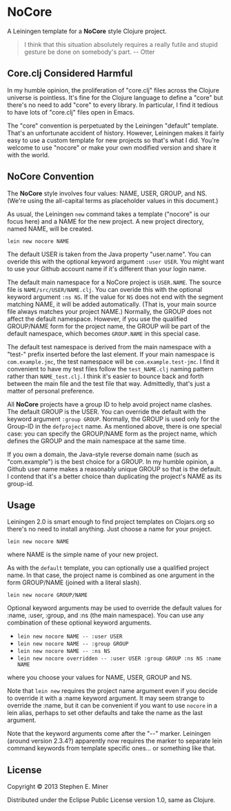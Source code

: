 # NoCore

A Leiningen template for a **NoCore** style Clojure project.  

>  I think that this situation absolutely requires a really futile and stupid gesture be done 
>  on somebody's part.  -- Otter

## Core.clj Considered Harmful

In my humble opinion, the proliferation of "core.clj" files across the Clojure universe is
pointless.  It's fine for the Clojure language to define a "core" but there's no need to add "core"
to every library.  In particular, I find it tedious to have lots of "core.clj" files open in Emacs.

The "core" convention is perpetuated by the Leiningen "default" template.  That's an unfortunate
accident of history.  However, Leiningen makes it fairly easy to use a custom template for new
projects so that's what I did.  You're welcome to use "nocore" or make your own modified version and
share it with the world.

## NoCore Convention

The **NoCore** style involves four values: NAME, USER, GROUP, and NS.  (We're using the all-capital
terms as placeholder values in this document.)

As usual, the Leiningen `new` command takes a template ("nocore" is our focus here) and a NAME for
the new project.  A new project directory, named NAME, will be created.

`lein new nocore NAME`

The default USER is taken from the Java property "user.name".  You can overide this with the
optional keyword argument `:user USER`.  You might want to use your Github account name if it's
different than your login name.

The default main namespace for a NoCore project is `USER.NAME`.  The source file is
`NAME/src/USER/NAME.clj`.  You can overide this with the optional keyword argument `:ns NS`.  If the
value for `NS` does not end with the segment matching NAME, it will be added automatically.  (That
is, your main source file always matches your project NAME.)  Normally, the GROUP does not affect
the default namespace.  However, if you use the qualified GROUP/NAME form for the project name,
the GROUP will be part of the default namespace, which becomes `GROUP.NAME` in this special case.

The default test namespace is derived from the main namespace with a "test-" prefix inserted before
the last element.  If your main namespace is `com.example.jmc`, the test namespace will be
`com.example.test-jmc`.  I find it convenient to have my test files follow the `test_NAME.clj`
naming pattern rather than `NAME_test.clj`.  I think it's easier to bounce back and forth between
the main file and the test file that way.  Admittedly, that's just a matter of personal preference.

All **NoCore** projects have a group ID to help avoid project name clashes.  The default GROUP is
the USER.  You can override the default with the keyword argument `:group GROUP`.  Normally, the
GROUP is used only for the Group-ID in the `defproject` name.  As mentioned above, there is one
special case: you can specify the GROUP/NAME form as the project name, which defines the
GROUP and the main namespace at the same time.

If you own a domain, the Java-style reverse domain name (such as "com.example") is the best choice
for a GROUP.  In my humble opinion, a Github user name makes a reasonably unique GROUP so that is
the default.  I contend that it's a better choice than duplicating the project's NAME as its
group-id.

## Usage

Leiningen 2.0 is smart enough to find project templates on Clojars.org so there's no need to install
anything.  Just choose a name for your project.

`lein new nocore NAME`

where NAME is the simple name of your new project.

As with the `default` template, you can optionally use a qualified project name.  In that case, the
project name is combined as one argument in the form GROUP/NAME (joined with a literal slash).

`lein new nocore GROUP/NAME`

Optional keyword arguments may be used to override the default values for :name, :user, :group, and
:ns (the main namespace).  You can use any combination of these optional keyword arguments.

- `lein new nocore NAME -- :user USER`
- `lein new nocore NAME -- :group GROUP`
- `lein new nocore NAME -- :ns NS`
- `lein new nocore overridden -- :user USER :group GROUP :ns NS :name NAME`

where you choose your values for NAME, USER, GROUP and NS.

Note that `lein new` requires the project name argument even if you decide to override it with a
:name keyword argument.  It may seem strange to override the :name, but it can be convenient if
you want to use `nocore` in a lein alias, perhaps to set other defaults and take the name as
the last argument.

Note that the keyword arguments come after the "--" marker.  Leiningen (around version 2.3.4?)
apparently now requires the marker to separate lein command keywords from template specific
ones... or something like that.

## License

Copyright © 2013 Stephen E. Miner

Distributed under the Eclipse Public License version 1.0, same as Clojure.
